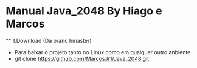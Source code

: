 # Manual Java_2048 By Hiago e Marcos

** 1.Download (Da branc hmaster)

* Para baixar o projeto tanto no Linux como em qualquer outro anbiente
* git clone https://github.com/MarcosJr1/Java_2048.git

